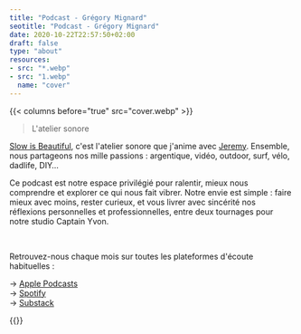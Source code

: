 ```yaml
---
title: "Podcast - Grégory Mignard"
seotitle: "Podcast - Grégory Mignard"
date: 2020-10-22T22:57:50+02:00
draft: false
type: "about"
resources:
- src: "*.webp"
- src: "1.webp"
  name: "cover"
---
```


{{< columns before="true" src="cover.webp" >}}
<blockquote>
<p>L'atelier sonore</p>
</blockquote>
<p><a href="https://slowisbeautiful.substack.com" target="_blank" >Slow is Beautiful</a>, c'est l'atelier sonore que j'anime avec <a href="https://jeremyjanin.com" target="_blank" >Jeremy</a>. Ensemble, nous partageons nos mille passions : argentique, vidéo, outdoor, surf, vélo, dadlife, DIY…</p>
<p>Ce podcast est notre espace privilégié pour ralentir, mieux nous comprendre et explorer ce qui nous fait vibrer. Notre envie est simple : faire mieux avec moins, rester curieux, et vous livrer avec sincérité nos réflexions personnelles et professionnelles, entre deux tournages pour notre studio Captain Yvon.</p><br>
<p>Retrouvez-nous chaque mois sur toutes les plateformes d'écoute habituelles :</p>
<p>→ <a href="https://podcasts.apple.com/us/podcast/slow-is-beautiful/id1823679391" target="_blank" >Apple Podcasts</a><br>
→ <a href="https://open.spotify.com/show/5RUY6tFs6KbL5AqJjfdGsr" target="_blank" >Spotify</a><br>
→ <a href="https://slowisbeautiful.substack.com/podcast" target="_blank" >Substack</a></p>{{</columns>}}





